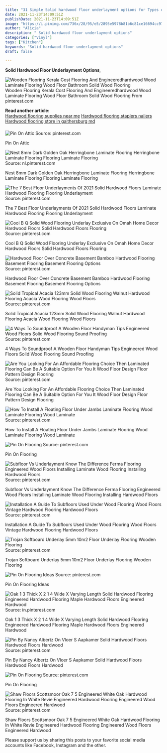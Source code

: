 ```yaml
---
title: "31 Simple Solid hardwood floor underlayment options for Types of Floor"
date: 2021-11-23T14:09:51Z
publishDate: 2021-11-23T14:09:51Z
image: "https://i.pinimg.com/736x/28/95/e5/2895e5978b81b6c81ce16694cc9748b3.jpg"
author: "Alicia"
description: " Solid hardwood floor underlayment options"
categories: ["Vinyl"]
tags: ["Kitchen"]
keywords: "Solid hardwood floor underlayment options"
draft: false

---
```

<!-- Head tag Code -->
**Solid Hardwood Floor Underlayment Options**, 

![Wooden Flooring Kerala Cost Flooring And Engineeredhardwood Wood Laminate Flooring Wood Floor Bathroom Solid Wood Flooring](https://i.pinimg.com/736x/d6/7f/6b/d67f6b3dea8384d6c436c145dd874a93.jpg "Wooden Flooring Kerala Cost Flooring And Engineeredhardwood Wood Laminate Flooring Wood Floor Bathroom Solid Wood Flooring")
Wooden Flooring Kerala Cost Flooring And Engineeredhardwood Wood Laminate Flooring Wood Floor Bathroom Solid Wood Flooring From pinterest.com

**Read another article:**  
[Hardwood flooring supplies near me](/hardwood-flooring-supplies-near-me/)
[Hardwood flooring staplers nailers](/hardwood-flooring-staplers-nailers/)
[Hardwood flooring store in gaithersburg md](/hardwood-flooring-store-in-gaithersburg-md/)




### 

 


![Pin On Attic](https://i.pinimg.com/originals/55/38/a4/5538a4f04269d2375bfe9e83a9033287.png "Pin On Attic")
Source: pinterest.com

Pin On Attic  

![Nest 8mm Dark Golden Oak Herringbone Laminate Flooring Herringbone Laminate Flooring Flooring Laminate Flooring](https://i.pinimg.com/originals/20/28/fa/2028faccc7b1e1e5ea525245b1ae5efd.jpg "Nest 8mm Dark Golden Oak Herringbone Laminate Flooring Herringbone Laminate Flooring Flooring Laminate Flooring")
Source: nl.pinterest.com

Nest 8mm Dark Golden Oak Herringbone Laminate Flooring Herringbone Laminate Flooring Flooring Laminate Flooring  

![The 7 Best Floor Underlayments Of 2021 Solid Hardwood Floors Laminate Hardwood Flooring Flooring Underlayment](https://i.pinimg.com/originals/df/72/07/df7207f2818ca1cc8516bb5627770e34.jpg "The 7 Best Floor Underlayments Of 2021 Solid Hardwood Floors Laminate Hardwood Flooring Flooring Underlayment")
Source: pinterest.com

The 7 Best Floor Underlayments Of 2021 Solid Hardwood Floors Laminate Hardwood Flooring Flooring Underlayment  

![Cool B Q Solid Wood Flooring Underlay Exclusive On Omah Home Decor Hardwood Floors Solid Hardwood Floors Flooring](https://i.pinimg.com/474x/e0/80/6d/e0806dbc14d8e5322fa79c712993a885.jpg "Cool B Q Solid Wood Flooring Underlay Exclusive On Omah Home Decor Hardwood Floors Solid Hardwood Floors Flooring")
Source: pinterest.com

Cool B Q Solid Wood Flooring Underlay Exclusive On Omah Home Decor Hardwood Floors Solid Hardwood Floors Flooring  

![Hardwood Floor Over Concrete Basement Bamboo Hardwood Flooring Basement Flooring Basement Flooring Options](https://i.pinimg.com/736x/9b/a0/fd/9ba0fdab828976174a709e6635bae839.jpg "Hardwood Floor Over Concrete Basement Bamboo Hardwood Flooring Basement Flooring Basement Flooring Options")
Source: pinterest.com

Hardwood Floor Over Concrete Basement Bamboo Hardwood Flooring Basement Flooring Basement Flooring Options  

![Solid Tropical Acacia 123mm Solid Wood Flooring Walnut Hardwood Flooring Acacia Wood Flooring Wood Floors](https://i.pinimg.com/736x/b9/f0/5f/b9f05fa9ddf2b52ed0e06da264a1ec59--acacia-wood-flooring-walnut-hardwood-flooring.jpg "Solid Tropical Acacia 123mm Solid Wood Flooring Walnut Hardwood Flooring Acacia Wood Flooring Wood Floors")
Source: pinterest.com

Solid Tropical Acacia 123mm Solid Wood Flooring Walnut Hardwood Flooring Acacia Wood Flooring Wood Floors  

![4 Ways To Soundproof A Wooden Floor Handyman Tips Engineered Wood Floors Solid Wood Flooring Sound Proofing](https://i.pinimg.com/736x/c7/29/d2/c729d2ae14540b768c8d534c3035d13e.jpg "4 Ways To Soundproof A Wooden Floor Handyman Tips Engineered Wood Floors Solid Wood Flooring Sound Proofing")
Source: pinterest.com

4 Ways To Soundproof A Wooden Floor Handyman Tips Engineered Wood Floors Solid Wood Flooring Sound Proofing  

![Are You Looking For An Affordable Flooring Choice Then Laminated Flooring Can Be A Suitable Option For You It Wood Floor Design Floor Pattern Design Flooring](https://i.pinimg.com/736x/15/31/c2/1531c2f3a712fbfe0e1a0c6082a97d96.jpg "Are You Looking For An Affordable Flooring Choice Then Laminated Flooring Can Be A Suitable Option For You It Wood Floor Design Floor Pattern Design Flooring")
Source: pinterest.com

Are You Looking For An Affordable Flooring Choice Then Laminated Flooring Can Be A Suitable Option For You It Wood Floor Design Floor Pattern Design Flooring  

![How To Install A Floating Floor Under Jambs Laminate Flooring Wood Laminate Flooring Wood Laminate](https://i.pinimg.com/originals/3b/ca/a8/3bcaa8393fe8ea5fc867e9301335665a.jpg "How To Install A Floating Floor Under Jambs Laminate Flooring Wood Laminate Flooring Wood Laminate")
Source: pinterest.com

How To Install A Floating Floor Under Jambs Laminate Flooring Wood Laminate Flooring Wood Laminate  

![Pin On Flooring](https://i.pinimg.com/originals/fb/0c/01/fb0c010b952a0c9e114421a21f2f8df3.jpg "Pin On Flooring")
Source: pinterest.com

Pin On Flooring  

![Subfloor Vs Underlayment Know The Difference Ferma Flooring Engineered Wood Floors Installing Laminate Wood Flooring Installing Hardwood Floors](https://i.pinimg.com/736x/18/c1/a8/18c1a8ff60681b4bec5af9db0838200e.jpg "Subfloor Vs Underlayment Know The Difference Ferma Flooring Engineered Wood Floors Installing Laminate Wood Flooring Installing Hardwood Floors")
Source: pinterest.com

Subfloor Vs Underlayment Know The Difference Ferma Flooring Engineered Wood Floors Installing Laminate Wood Flooring Installing Hardwood Floors  

![Installation A Guide To Subfloors Used Under Wood Flooring Wood Floors Vintage Hardwood Flooring Hardwood Floors](https://i.pinimg.com/600x315/6d/31/7b/6d317bd5a84834ce965d668a27df9ab1.jpg "Installation A Guide To Subfloors Used Under Wood Flooring Wood Floors Vintage Hardwood Flooring Hardwood Floors")
Source: pinterest.com

Installation A Guide To Subfloors Used Under Wood Flooring Wood Floors Vintage Hardwood Flooring Hardwood Floors  

![Trojan Softboard Underlay 5mm 10m2 Floor Underlay Flooring Wooden Flooring](https://i.pinimg.com/originals/4b/e8/2f/4be82f450842a6cffd662f18ef6ba646.jpg "Trojan Softboard Underlay 5mm 10m2 Floor Underlay Flooring Wooden Flooring")
Source: pinterest.com

Trojan Softboard Underlay 5mm 10m2 Floor Underlay Flooring Wooden Flooring  

![Pin On Flooring Ideas](https://i.pinimg.com/736x/e2/22/b6/e222b686f633c4eee1892282f0c73503.jpg "Pin On Flooring Ideas")
Source: pinterest.com

Pin On Flooring Ideas  

![Oak 1 3 Thick X 2 1 4 Wide X Varying Length Solid Hardwood Flooring Engineered Hardwood Flooring Maple Hardwood Floors Engineered Hardwood](https://i.pinimg.com/474x/10/0d/a0/100da0eb8b9a2efe5f12cd7717c1eeec.jpg "Oak 1 3 Thick X 2 1 4 Wide X Varying Length Solid Hardwood Flooring Engineered Hardwood Flooring Maple Hardwood Floors Engineered Hardwood")
Source: in.pinterest.com

Oak 1 3 Thick X 2 1 4 Wide X Varying Length Solid Hardwood Flooring Engineered Hardwood Flooring Maple Hardwood Floors Engineered Hardwood  

![Pin By Nancy Albertz On Vloer S Aapkamer Solid Hardwood Floors Hardwood Floors Hardwood](https://i.pinimg.com/originals/01/2e/bf/012ebf092ab3bc712964b6f9e7d2a5e5.jpg "Pin By Nancy Albertz On Vloer S Aapkamer Solid Hardwood Floors Hardwood Floors Hardwood")
Source: pinterest.com

Pin By Nancy Albertz On Vloer S Aapkamer Solid Hardwood Floors Hardwood Floors Hardwood  

![Pin On Flooring](https://i.pinimg.com/originals/df/3d/3e/df3d3edfdb4d04d6d15efcdbdf3ef8a5.png "Pin On Flooring")
Source: pinterest.com

Pin On Flooring  

![Shaw Floors Scottsmoor Oak 7 5 Engineered White Oak Hardwood Flooring In White Revie Engineered Hardwood Flooring Engineered Wood Floors Engineered Hardwood](https://i.pinimg.com/736x/28/95/e5/2895e5978b81b6c81ce16694cc9748b3.jpg "Shaw Floors Scottsmoor Oak 7 5 Engineered White Oak Hardwood Flooring In White Revie Engineered Hardwood Flooring Engineered Wood Floors Engineered Hardwood")
Source: pinterest.com

Shaw Floors Scottsmoor Oak 7 5 Engineered White Oak Hardwood Flooring In White Revie Engineered Hardwood Flooring Engineered Wood Floors Engineered Hardwood  

Please support us by sharing this posts to your favorite social media accounts like Facebook, Instagram and the other.

